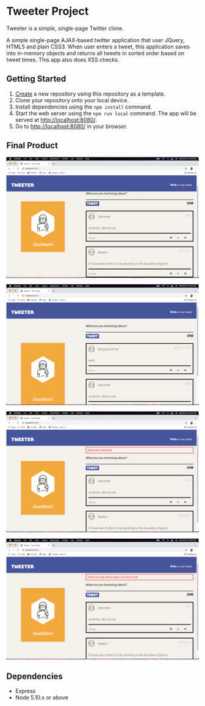 # Tweeter Project

Tweeter is a simple, single-page Twitter clone.

A simple single-page AJAX-based twitter application that user JQuery, HTML5 and plain CSS3. When user enters a tweet, this application saves into in-memory objects and returns all tweets in sorted order based on tweet times.
This app also does XSS checks.

## Getting Started

1. [Create](https://docs.github.com/en/repositories/creating-and-managing-repositories/creating-a-repository-from-a-template) a new repository using this repository as a template.
2. Clone your repository onto your local device.
3. Install dependencies using the `npm install` command.
3. Start the web server using the `npm run local` command. The app will be served at <http://localhost:8080/>.
4. Go to <http://localhost:8080/> in your browser.


## Final Product

!["screenshot of Initial page"](https://github.com/gouthamikolla/gow-tweeter/blob/master/docs/Initial-Page.png)

!["screenshot of New Tweet Post page"](https://github.com/gouthamikolla/gow-tweeter/blob/master/docs/Post-New-Tweet.png)

!["screenshot of Empty Tweet Error"](https://github.com/gouthamikolla/gow-tweeter/blob/master/docs/Empty-Tweet-Check.png)

!["screenshot of Tweet Length Error"](https://github.com/gouthamikolla/gow-tweeter/blob/master/docs/Tweet-Length-Validation.png)


## Dependencies

- Express
- Node 5.10.x or above
